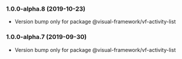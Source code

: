 ### 1.0.0-alpha.8 (2019-10-23)

* Version bump only for package @visual-framework/vf-activity-list

### 1.0.0-alpha.7 (2019-09-30)

* Version bump only for package @visual-framework/vf-activity-list
